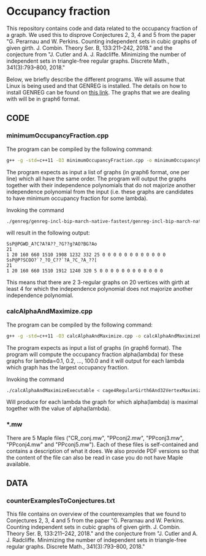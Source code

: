 # Occupancy fraction
This repository contains code and data related to the occupancy fraction of a graph. We used this to disprove Conjectures 2, 3, 4 and 5 from the paper "G. Perarnau and W. Perkins. Counting independent sets in cubic graphs of given girth. J. Combin. Theory Ser. B, 133:211–242, 2018." and the conjecture from "J. Cutler and A. J. Radcliffe. Minimizing the number of independent sets in triangle-free regular
graphs. Discrete Math., 341(3):793–800, 2018."

Below, we briefly describe the different programs. We will assume that Linux is being used and that GENREG is installed. The details on how to install GENREG can be found on [this link](https://www.mathe2.uni-bayreuth.de/markus/reggraphs.html). The graphs that we are dealing with will be in graph6 format.


## CODE
### minimumOccupancyFraction.cpp
The program can be compiled by the following command:
```bash
g++ -g -std=c++11 -O3 minimumOccupancyFraction.cpp -o minimumOccupancyFractionExecutable
```

The program expects as input a list of graphs (in graph6 format, one per line) which all have the same order. The program will output the graphs together with their independence polynomials that do not majorize another independence polynomial from the input (i.e. these graphs are candidates to have minimum occupancy fraction for some lambda).

Invoking the command

```bash
./genreg/genreg-incl-bip-march-native-fastest/genreg-incl-bip-march-native-fastest/genreg 20 3 4 -g stdout | ./minimumOccupancyFractionExecutable
```

will result in the following output:
```
SsP@PGWD_A?C?A?A??_?G??g?AO?BG?Ao
21
1 20 160 660 1510 1908 1232 332 25 0 0 0 0 0 0 0 0 0 0 0 0 
SsP@P?SCOO?`?_?O_C??`?A_?C_?A_??[
21
1 20 160 660 1510 1912 1240 320 5 0 0 0 0 0 0 0 0 0 0 0 0
```

This means that there are 2 3-regular graphs on 20 vertices with girth at least 4 for which the independence polynomial does not majorize another independence polynomial.

### calcAlphaAndMaximize.cpp
The program can be compiled by the following command:
```bash
g++ -g -std=c++11 -O3 calcAlphaAndMaximize.cpp -o calcAlphaAndMaximizeExecutable
```

The program expects as input a list of graphs (in graph6 format). The program will compute the occupancy fraction alpha(lambda) for these graphs for lambda=0.1, 0.2, ..., 100.0 and it will output for each lambda which graph has the largest occupancy fraction.

Invoking the command

```bash
./calcAlphaAndMaximizeExecutable < cage4RegularGirth6And32VertexMaximizer.g6
```

Will produce for each lambda the graph for which alpha(lambda) is maximal together with the value of alpha(lambda).

### *.mw

There are 5 Maple files ("CR_conj.mw", "PPconj2.mw", "PPconj3.mw", "PPconj4.mw" and "PPconj5.mw"). Each of these files is self-contained and contains a description of what it does. We also provide PDF versions so that the content of the file can also be read in case you do not have Maple available.
 
## DATA
### counterExamplesToConjectures.txt

This file contains on overview of the counterexamples that we found to Conjectures 2, 3, 4 and 5 from the paper "G. Perarnau and W. Perkins. Counting independent sets in cubic graphs of given girth. J. Combin. Theory Ser. B, 133:211–242, 2018." and the conjecture from "J. Cutler and A. J. Radcliffe. Minimizing the number of independent sets in triangle-free regular
graphs. Discrete Math., 341(3):793–800, 2018."
